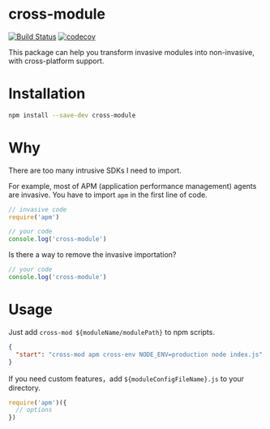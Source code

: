 # cross-module

[![Build Status](https://travis-ci.org/Claude-Ray/cross-module.svg?branch=master)](https://travis-ci.org/Claude-Ray/cross-module)
[![codecov](https://codecov.io/gh/Claude-Ray/cross-module/branch/master/graph/badge.svg)](https://codecov.io/gh/Claude-Ray/cross-module)

This package can help you transform invasive modules into non-invasive, with cross-platform support.

# Installation
```sh
npm install --save-dev cross-module
```

# Why
There are too many intrusive SDKs I need to import.

For example, most of APM (application performance management) agents are invasive. You have to import `apm` in the first line of code.

```js
// invasive code
require('apm')

// your code
console.log('cross-module')
```

Is there a way to remove the invasive importation?

```js
// your code
console.log('cross-module')
```

# Usage

Just add `cross-mod ${moduleName/modulePath}` to npm scripts.

```json
{
  "start": "cross-mod apm cross-env NODE_ENV=production node index.js"
}
```

If you need custom features，add `${moduleConfigFileName}.js` to your directory.
```js
require('apm')({
  // options
})
```
